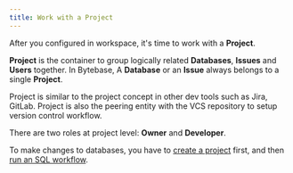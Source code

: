 ```yaml
---
title: Work with a Project
---
```


After you configured in workspace, it's time to work with a **Project**.

**Project** is the container to group logically related **Databases**, **Issues** and **Users** together. In Bytebase, A **Database** or an **Issue** always belongs to a single **Project**.


Project is similar to the project concept in other dev tools such as Jira, GitLab. 
 Project is also the peering entity with the VCS repository to setup version control workflow.


There are two roles at project level: **Owner** and **Developer**.

To make changes to databases, you have to [create a project](create-a-project) first, and then [run an SQL workflow](run-a-ui-workflow).